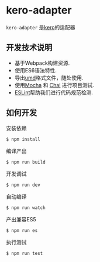 # kero-adapter

`kero-adapter` 是[kero](https://github.com/iuap-design/kero)的适配器

## 开发技术说明

* 基于Webpack构建资源.
* 使用ES6语法特性.
* 导出[umd](https://github.com/umdjs/umd)格式文件，随处使用.
* 使用[Mocha](http://mochajs.org/) 和 [Chai](http://chaijs.com/) 进行项目测试.
* [ESLint](http://eslint.org/)帮助我们进行代码规范检测.

## 如何开发

安装依赖
```
$ npm install
```

编译产出
```
$ npm run build
```

开发调试
```
$ npm run dev
```
自动编译
```
$ npm run watch
```
产出兼容ES5
```
$ npm run es
```
执行测试
```
$ npm run test
```
